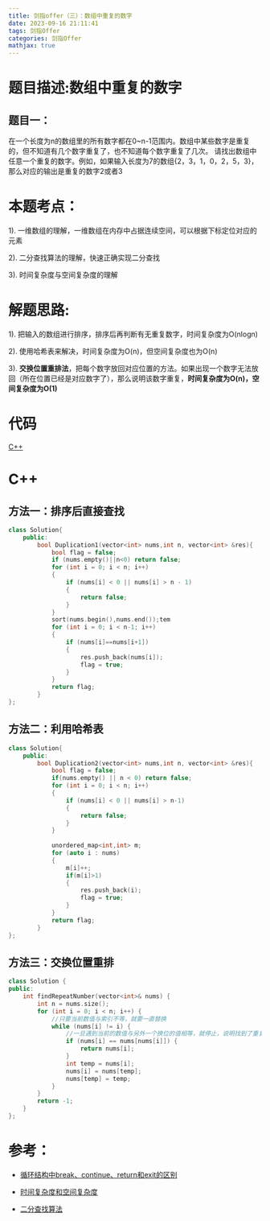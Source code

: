 ```yaml
---
title: 剑指offer（三）：数组中重复的数字
date: 2023-09-16 21:11:41
tags: 剑指Offer
categories: 剑指Offer
mathjax: true
---
```

# 题目描述:数组中重复的数字

## 题目一：
在一个长度为n的数组里的所有数字都在0~n-1范围内。数组中某些数字是重复的，但不知道有几个数字重复了，也不知道每个数字重复了几次。
请找出数组中任意一个重复的数字。例如，如果输入长度为7的数组{2，3，1，0，2，5，3}，那么对应的输出是重复的数字2或者3
<!--more-->
# 本题考点：
  
  1). 一维数组的理解，一维数组在内存中占据连续空间，可以根据下标定位对应的元素
  
  2). 二分查找算法的理解，快速正确实现二分查找
  
  3). 时间复杂度与空间复杂度的理解
  
# 解题思路:
  1). 把输入的数组进行排序，排序后再判断有无重复数字，时间复杂度为O(nlogn)
  
  2). 使用哈希表来解决，时间复杂度为O(n)，但空间复杂度也为O(n)
  
  3). **交换位置重排法**，把每个数字放回对应位置的方法。如果出现一个数字无法放回（所在位置已经是对应数字了），那么说明该数字重复，**时间复杂度为O(n)，空间复杂度为O(1)**

# 代码

[C++](https://github.com/bryceustc/CodingInterviews/blob/master/DuplicationInArray/DuplicationInArray.cpp)


# C++
## 方法一：排序后直接查找
```c++
class Solution{
    public:
        bool Duplication1(vector<int> nums,int n, vector<int> &res){
            bool flag = false;
            if (nums.empty()||n<0) return false;
            for (int i = 0; i < n; i++)
            {
                if (nums[i] < 0 || nums[i] > n - 1)
                {
                    return false;
                }
            }
            sort(nums.begin(),nums.end());tem
            for (int i = 0; i < n-1; i++)
            {
                if (nums[i]==nums[i+1])
                {
                    res.push_back(nums[i]);
                    flag = true;
                }
            }
            return flag;
        }
};
```

## 方法二：利用哈希表
```c++
class Solution{
    public:
        bool Duplication2(vector<int> nums,int n, vector<int> &res){
            bool flag = false;
            if(nums.empty() || n < 0) return false;
            for (int i = 0; i < n; i++)
            {
                if (nums[i] < 0 || nums[i] > n-1)
                {
                    return false;
                } 
            }
            
            unordered_map<int,int> m;
            for (auto i : nums)
            {
                m[i]++;
                if(m[i]>1)
                {
                    res.push_back(i);
                    flag = true;
                }
            }
            return flag;
        }
};
```

## 方法三：交换位置重排
```c++
class Solution {
public:
    int findRepeatNumber(vector<int>& nums) {
        int n = nums.size();
        for (int i = 0; i < n; i++) {
            //只要当前数值与索引不等，就要一直替换
            while (nums[i] != i) {
                //一旦遇到当前的数值与另外一个换位的值相等，就停止，说明找到了重复的数字
                if (nums[i] == nums[nums[i]]) {
                    return nums[i];
                }
                int temp = nums[i];
                nums[i] = nums[temp];
                nums[temp] = temp;
            }
        }
        return -1;
    }
};
```

# 参考：
 - [循环结构中break、continue、return和exit的区别](https://blog.csdn.net/hunanchenxingyu/article/details/8101795)
 
 - [时间复杂度和空间复杂度](https://blog.csdn.net/zolalad/article/details/11848739)
 - [二分查找算法](https://github.com/bryceustc/LeetCode_Note/blob/master/cpp/Find-First-And-Last-Position-Of-Element-In-Sorted-Array/BinarySearch.md)
